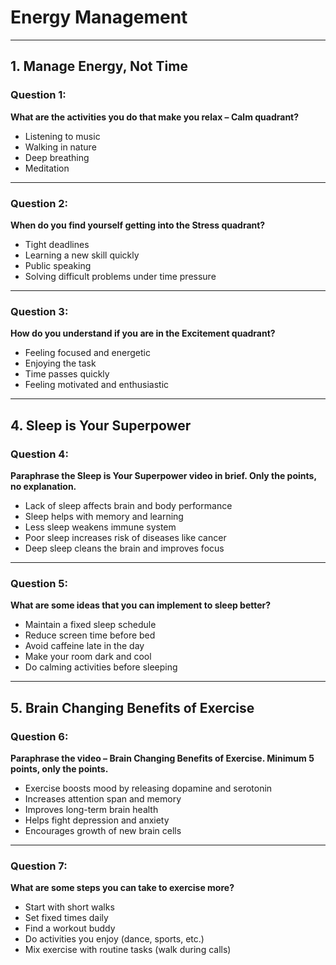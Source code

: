 # Energy Management

---

## 1. Manage Energy, Not Time

### Question 1:
**What are the activities you do that make you relax – Calm quadrant?**  
- Listening to music  
- Walking in nature  
- Deep breathing  
- Meditation  

---

### Question 2: 
**When do you find yourself getting into the Stress quadrant?**  
- Tight deadlines  
- Learning a new skill quickly  
- Public speaking  
- Solving difficult problems under time pressure  

---

### Question 3: 
**How do you understand if you are in the Excitement quadrant?**  
- Feeling focused and energetic  
- Enjoying the task  
- Time passes quickly  
- Feeling motivated and enthusiastic  

---

## 4. Sleep is Your Superpower

### Question 4: 
**Paraphrase the Sleep is Your Superpower video in brief. Only the points, no explanation.**  
- Lack of sleep affects brain and body performance  
- Sleep helps with memory and learning  
- Less sleep weakens immune system  
- Poor sleep increases risk of diseases like cancer  
- Deep sleep cleans the brain and improves focus  

---

### Question 5: 
**What are some ideas that you can implement to sleep better?**  
- Maintain a fixed sleep schedule  
- Reduce screen time before bed  
- Avoid caffeine late in the day  
- Make your room dark and cool  
- Do calming activities before sleeping  

---

## 5. Brain Changing Benefits of Exercise

### Question 6:
**Paraphrase the video – Brain Changing Benefits of Exercise. Minimum 5 points, only the points.**  
- Exercise boosts mood by releasing dopamine and serotonin  
- Increases attention span and memory  
- Improves long-term brain health  
- Helps fight depression and anxiety  
- Encourages growth of new brain cells  

---

### Question 7: 
**What are some steps you can take to exercise more?**  
- Start with short walks  
- Set fixed times daily  
- Find a workout buddy  
- Do activities you enjoy (dance, sports, etc.)  
- Mix exercise with routine tasks (walk during calls)  
